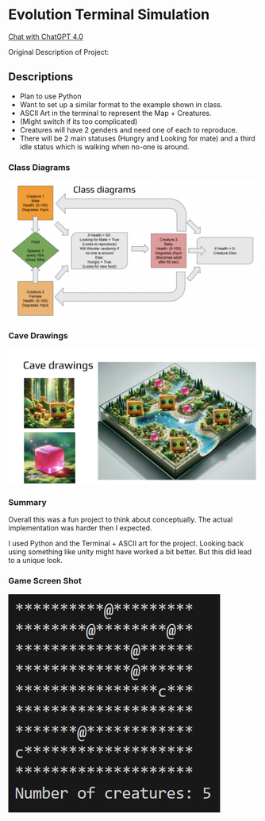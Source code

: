 # Evolution Terminal Simulation

[Chat with ChatGPT 4.0](https://chat.openai.com/share/eef45ead-8d48-4644-a29b-a3eb02ec815d)

Original Description of Project:

## Descriptions

- Plan to use Python
- Want to set up a similar format to the example shown in class.
- ASCII Art in the terminal to represent the Map + Creatures.
- (Might switch if its too complicated)
- Creatures will have 2 genders and need one of each to reproduce.
- There will be 2 main statuses (Hungry and Looking for mate)
and a third idle status which is walking when no-one is around.

### Class Diagrams

![alt text](Class_Diagrams.png)

### Cave Drawings

![alt text](Cave_Drawings.png)

### Summary

Overall this was a fun project to think about conceptually. The actual implementation was harder then I expected.

I used Python and the Terminal + ASCII art for the project. Looking back using something like unity might have worked a bit better. But this did lead to a unique look.

### Game Screen Shot

![alt text](Game_ScreenShot.png)

